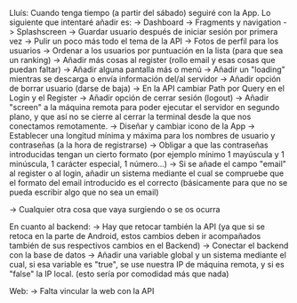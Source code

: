 

Lluís: Cuando tenga tiempo (a partir del sábado) seguiré con la App. Lo siguiente que intentaré añadir es:
-> Dashboard
-> Fragments y navigation
-> Splashscreen
-> Guardar usuario después de iniciar sesión por primera vez
-> Pulir un poco más todo el tema de la API
-> Fotos de perfil para los usuarios
-> Ordenar a los usuarios por puntuación en la lista (para que sea un ranking)
-> Añadir más cosas al register (rollo email y esas cosas que puedan faltar)
-> Añadir alguna pantalla más o menú
-> Añadir un "loading" mientras se descarga o envía información del/al servidor
-> Añadir opción de borrar usuario (darse de baja) 
-> En la API cambiar Path por Query en el Login y el Register 
-> Añadir opción de cerrar sesión (logout) 
-> Añadir "screen" a la máquina remota para poder ejecutar el servidor en segundo plano, y que así no se cierre al cerrar la terminal desde la que nos conectamos remotamente.
-> Diseñar y cambiar icono de la App
-> Establecer una longitud mínima y máxima para los nombres de usuario y contraseñas (a la hora de registrarse)
-> Obligar a que las contraseñas introducidas tengan un cierto formato (por ejemplo mínimo 1 mayúscula y 1 minúscula, 1 carácter especial, 1 número...)
-> Si se añade el campo "email" al register o al login, añadir un sistema mediante el cual se compruebe que el formato del email introducido es el correcto (básicamente para que no se pueda escribir algo que no sea un email)

-> Cualquier otra cosa que vaya surgiendo o se os ocurra


En cuanto al backend:
-> Hay que retocar también la API (ya que si se retoca en la parte de Android, estos cambios deben ir acompañados también de sus respectivos cambios en el Backend)
-> Conectar el backend con la base de datos
-> Añadir una variable global y un sistema mediante el cual, si esa variable es "true", se use nuestra IP de máquina remota, y si es "false" la IP local. (esto sería por comodidad más que nada)

Web:
-> Falta vincular la web con la API
